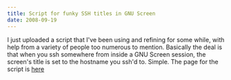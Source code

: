 ```yaml
---
title: Script for funky SSH titles in GNU Screen
date: 2008-09-19
---
```


I just uploaded a script that I've been using and refining for some while, with help from a variety of people too numerous to mention.
Basically the deal is that when you ssh somewhere from inside a GNU Screen session, the screen's title is set to the hostname you ssh'd to. Simple.
The page for the script is [here](http://www.tenshu.net/screen_ssh/)
